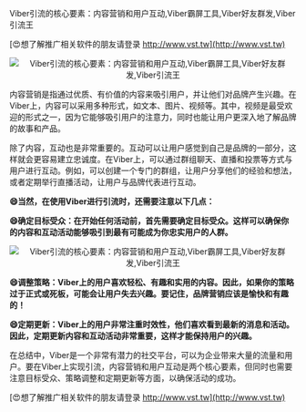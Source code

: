 Viber引流的核心要素：内容营销和用户互动,Viber霸屏工具,Viber好友群发,Viber引流王

[😍想了解推广相关软件的朋友请登录 http://www.vst.tw](http://www.vst.tw)

 <center><img src="https://vst.tw/MP4/tuiguang/png/3.png" alt="Viber引流的核心要素：内容营销和用户互动,Viber霸屏工具,Viber好友群发,Viber引流王"></center>

内容营销是指通过优质、有价值的内容来吸引用户，并让他们对品牌产生兴趣。在Viber上，内容可以采用多种形式，如文本、图片、视频等。其中，视频是最受欢迎的形式之一，因为它能够吸引用户的注意力，同时也能让用户更深入地了解品牌的故事和产品。

除了内容，互动也是非常重要的。互动可以让用户感觉到自己是品牌的一部分，这样就会更容易建立忠诚度。在Viber上，可以通过群组聊天、直播和投票等方式与用户进行互动。例如，可以创建一个专门的群组，让用户分享他们的经验和想法，或者定期举行直播活动，让用户与品牌代表进行互动。

**😄当然，在使用Viber进行引流时，还需要注意以下几点：**

**😄确定目标受众：在开始任何活动前，首先需要确定目标受众。这样可以确保你的内容和互动活动能够吸引到最有可能成为你忠实用户的人群。**

 <center><img src="https://vst.tw/MP4/tuiguang/png/1.png" alt="Viber引流的核心要素：内容营销和用户互动,Viber霸屏工具,Viber好友群发,Viber引流王"></center>

**😄调整策略：Viber上的用户喜欢轻松、有趣和实用的内容。因此，如果你的策略过于正式或死板，可能会让用户失去兴趣。要记住，品牌营销应该是愉快和有趣的！**

**😄定期更新：Viber上的用户非常注重时效性，他们喜欢看到最新的消息和活动。因此，定期更新内容和互动活动非常重要，这样才能保持用户的兴趣。**

在总结中，Viber是一个非常有潜力的社交平台，可以为企业带来大量的流量和用户。要在Viber上实现引流，内容营销和用户互动是两个核心要素，但同时也需要注意目标受众、策略调整和定期更新等方面，以确保活动的成功。

[😍想了解推广相关软件的朋友请登录 http://www.vst.tw](http://www.vst.tw)



